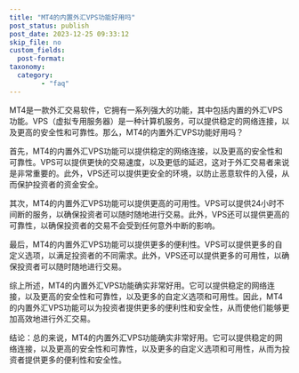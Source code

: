 ```yaml
---
title: "MT4的内置外汇VPS功能好用吗"
post_status: publish
post_date: 2023-12-25 09:33:12
skip_file: no
custom_fields: 
  post-format: 
taxonomy:
  category:
        - "faq"
---
```


MT4是一款外汇交易软件，它拥有一系列强大的功能，其中包括内置的外汇VPS功能。VPS（虚拟专用服务器）是一种计算机服务，可以提供稳定的网络连接，以及更高的安全性和可靠性。那么，MT4的内置外汇VPS功能好用吗？

首先，MT4的内置外汇VPS功能可以提供稳定的网络连接，以及更高的安全性和可靠性。VPS可以提供更快的交易速度，以及更低的延迟，这对于外汇交易者来说是非常重要的。此外，VPS还可以提供更安全的环境，以防止恶意软件的入侵，从而保护投资者的资金安全。

其次，MT4的内置外汇VPS功能可以提供更高的可用性。VPS可以提供24小时不间断的服务，以确保投资者可以随时随地进行交易。此外，VPS还可以提供更高的可靠性，以确保投资者的交易不会受到任何意外中断的影响。

最后，MT4的内置外汇VPS功能可以提供更多的便利性。VPS可以提供更多的自定义选项，以满足投资者的不同需求。此外，VPS还可以提供更多的可用性，以确保投资者可以随时随地进行交易。

综上所述，MT4的内置外汇VPS功能确实非常好用。它可以提供稳定的网络连接，以及更高的安全性和可靠性，以及更多的自定义选项和可用性。因此，MT4的内置外汇VPS功能可以为投资者提供更多的便利性和安全性，从而使他们能够更加高效地进行外汇交易。

结论：总的来说，MT4的内置外汇VPS功能确实非常好用。它可以提供稳定的网络连接，以及更高的安全性和可靠性，以及更多的自定义选项和可用性，从而为投资者提供更多的便利性和安全性。
